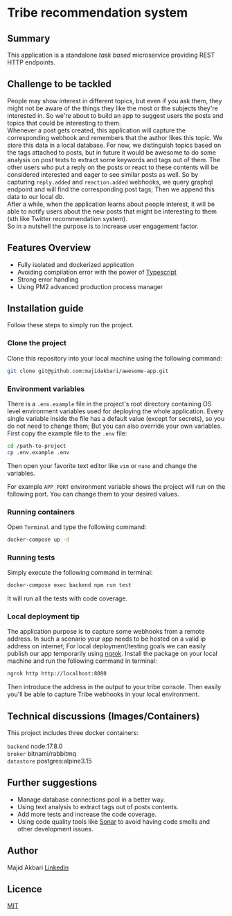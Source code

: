 # Tribe recommendation system

## Summary
This application is a standalone _task based_ microservice providing REST HTTP endpoints.

## Challenge to be tackled
People may show interest in different topics, but even if you ask them, they might not be aware of the things they like the most 
or the subjects they're interested in. So we're about to build an app to suggest users the posts and topics that could be interesting to them.  
Whenever a post gets created, this application will capture the corresponding webhook and remembers that the author likes this topic. 
We store this data in a local database. For now, we distinguish topics based on the tags attached to posts, but in future it would be awesome to do some analysis on post texts to extract some keywords and tags out of them. 
The other users who put a reply on the posts or react to these contents will be considered interested and eager to see similar posts as well. So by capturing `reply.added` and `reaction.added` webhooks, we query graphql endpoint and 
will find the corresponding post tags; Then we append this data to our local db.  
After a while, when the application learns about people interest, it will be able to notify users about the new posts that might be interesting to them (sth like Twitter recommendation system).  
So in a nutshell the purpose is to increase user engagement factor.

## Features Overview
* Fully isolated and dockerized application
* Avoiding compilation error with the power of [Typescript](https://www.typescriptlang.org/)
* Strong error handling
* Using PM2 advanced production process manager

## Installation guide
Follow these steps to simply run the project.

### Clone the project
Clone this repository into your local machine using the following command:
```bash
git clone git@github.com:majidakbari/awesome-app.git
```

### Environment variables
There is a `.env.example` file in the project's root directory containing OS level environment variables used for deploying the whole application.
Every single variable inside the file has a default value (except for secrets), so you do not need to change them; But you can also override your own variables. First copy the example file to the `.env` file:
```bash
cd /path-to-project
cp .env.example .env
```
Then open your favorite text editor like `vim` or `nano` and change the variables.

For example `APP_PORT` environment variable shows the project will run on the following port. You can change them to your desired values.

### Running containers
Open `Terminal` and type the following command:
```bash
docker-compose up -d 
```

### Running tests
Simply execute the following command in terminal:
```bash
docker-compose exec backend npm run test
```
It will run all the tests with code coverage.


### Local deployment tip
The application purpose is to capture some webhooks from a remote address. In such a scenario your app needs to be hosted on a valid ip address on internet;
For local deployment/testing goals we can easily publish our app temporarily using [ngrok](https://ngrok.com/). Install the package on your local machine and run the following command in terminal:
```bash
ngrok http http://localhost:8080 
```
Then introduce the address in the output to your tribe console. Then easily you'll be able to capture Tribe webhooks in your local environment.

## Technical discussions (Images/Containers)
This project includes three docker containers:

`backend`
node:17.8.0  
`broker`
bitnami/rabbitmq  
`datastore`
postgres:alpine3.15

## Further suggestions
* Manage database connections pool in a better way.
* Using text analysis to extract tags out of posts contents.
* Add more tests and increase the code coverage.
* Using code quality tools like [Sonar](https://www.sonarqube.org/) to avoid having code smells and other development issues.

## Author
Majid Akbari [Linkedin](https://linkedin.com/in/majid-akbari)

## Licence
[MIT](https://choosealicense.com/licenses/mit/)
